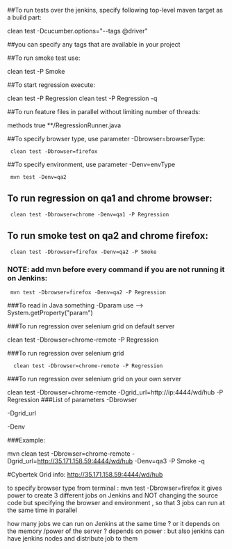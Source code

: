 ##To run tests over the jenkins, specify following top-level maven target as a build part:

clean test -Dcucumber.options="--tags @driver"

##you can specify any tags that are available in your project

##To run smoke test use:

clean test -P Smoke

##To start regression execute:

clean test -P Regression
clean test -P Regression -q

##To run feature files in parallel without limiting number of threads:

<parallel>methods</parallel>
<useUnlimitedThreads>true</useUnlimitedThreads>
<includes>
  <include>**/RegressionRunner.java</include>
</includes>



    
 ##To specify browser type, use parameter -Dbrowser=browserType:

     clean test -Dbrowser=firefox

 ##To specify environment, use parameter -Denv=envType

     mvn test -Denv=qa2

## To run regression on qa1 and chrome browser:

     clean test -Dbrowser=chrome -Denv=qa1 -P Regression

## To run smoke test on qa2 and chrome firefox:

     clean test -Dbrowser=firefox -Denv=qa2 -P Smoke

### NOTE: add mvn before every command if you are not running it on Jenkins:

     mvn test -Dbrowser=firefox -Denv=qa2 -P Regression

 ###To read in Java something -Dparam use --> System.getProperty("param")
 
 ###To run regression over selenium grid on default server
 
 clean test -Dbrowser=chrome-remote -P Regression
 
 ###To run regression over selenium grid
 
      clean test -Dbrowser=chrome-remote -P Regression

###To run regression over selenium grid on your own server

clean test -Dbrowser=chrome-remote -Dgrid_url=http://ip:4444/wd/hub -P Regression
###List of parameters -Dbrowser

-Dgrid_url

-Denv

###Example:

mvn clean test -Dbrowser=chrome-remote -Dgrid_url=http://35.171.158.59:4444/wd/hub -Denv=qa3 -P Smoke -q

#Cybertek Grid info: http://35.171.158.59:4444/wd/hub



to specify browser type from terminal : mvn test -Dbrowser=firefox
it gives power to create 3 different jobs on Jenkins and NOT changing the source code
but specifying the browser and environment , so that 3 jobs can run at the same time in parallel

how many jobs we can run on Jenkins at the same time ? or it depends on the memory /power of the server ? 
depends on power : but also jenkins can have jenkins nodes and distribute job to them 